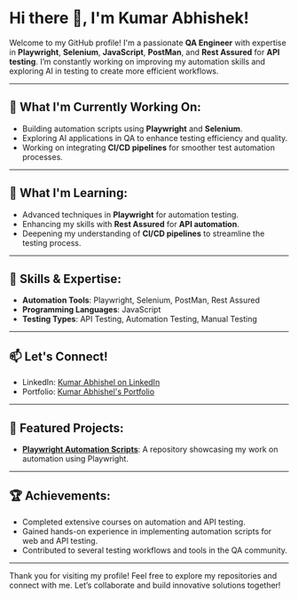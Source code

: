 # Hi there 👋, I'm Kumar Abhishek!

Welcome to my GitHub profile! I'm a passionate **QA Engineer** with expertise in **Playwright**, **Selenium**, **JavaScript**, **PostMan**, and **Rest Assured** for **API testing**. I’m constantly working on improving my automation skills and exploring AI in testing to create more efficient workflows.

---

## 🔭 What I'm Currently Working On:
- Building automation scripts using **Playwright** and **Selenium**.
- Exploring AI applications in QA to enhance testing efficiency and quality.
- Working on integrating **CI/CD pipelines** for smoother test automation processes.

---

## 🌱 What I'm Learning:
- Advanced techniques in **Playwright** for automation testing.
- Enhancing my skills with **Rest Assured** for **API automation**.
- Deepening my understanding of **CI/CD pipelines** to streamline the testing process.

---

## 💼 Skills & Expertise:
- **Automation Tools**: Playwright, Selenium, PostMan, Rest Assured
- **Programming Languages**: JavaScript
- **Testing Types**: API Testing, Automation Testing, Manual Testing

---

## 📫 Let's Connect!
- LinkedIn: [Kumar Abhishel on LinkedIn](https://www.linkedin.com/in/kumar-abhishek-362434162/)
- Portfolio: [Kumar Abhishel's Portfolio](https://kumar-abhishek.netlify.app/)

---

## 🌟 Featured Projects:
- **[Playwright Automation Scripts](https://github.com/abhishek8434/Playwright)**: A repository showcasing my work on automation using Playwright.

---

## 🏆 Achievements:
- Completed extensive courses on automation and API testing.
- Gained hands-on experience in implementing automation scripts for web and API testing.
- Contributed to several testing workflows and tools in the QA community.

---

Thank you for visiting my profile! Feel free to explore my repositories and connect with me. Let’s collaborate and build innovative solutions together!

